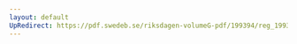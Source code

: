 ```yaml
---
layout: default
UpRedirect: https://pdf.swedeb.se/riksdagen-volumeG-pdf/199394/reg_199394_AU/reg_199394_AU_0014.pdf
---
```


